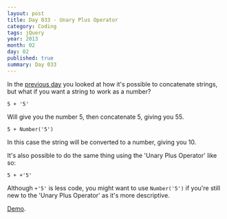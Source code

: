 ```yaml
---
layout: post
title: Day 033 - Unary Plus Operator
category: Coding
tags: jQuery
year: 2013
month: 02
day: 02
published: true
summary: Day 033
---
```


In the [previous day](/Day-032) you looked at how it's possible to concatenate strings, but what if you want a string to work as a number?

	5 + '5'


Will give you the number 5, then concatenate 5, giving you 55.

	5 + Number('5')


In this case the string will be converted to a number, giving you 10.

It's also possible to do the same thing using the 'Unary Plus Operator' like so:

	5 + +'5'


Although `+'5'` is less code, you might want to use `Number('5')` if you're still new to the 'Unary Plus Operator' as it's more descriptive.

[Demo](/Demo-033).